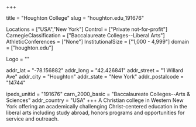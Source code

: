 
+++

title = "Houghton College"
slug = "houghton.edu_191676"

Locations = ["USA","New York"]
Control = ["Private not-for-profit"]
CarnegieClassification = ["Baccalaureate Colleges--Liberal Arts"]
AthleticConferences = ["None"]
InstitutionalSize = ["1,000 - 4,999"]
domain = ["houghton.edu"]

Logo = ""

addr_lat = "-78.156882"
addr_long = "42.426841"
addr_street = "1 Willard Ave"
addr_city = "Houghton"
addr_state = "New York"
addr_postalcode = "14744"

ipeds_unitid = "191676"
carn_2000_basic = "Baccalaureate Colleges--Arts & Sciences"
addr_country = "USA"
+++
    A Christian college in Western New York offering an academically challenging Christ-centered education in the liberal arts including study abroad, honors programs and opportunities for service and outreach.
